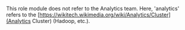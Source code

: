 This role module does not refer to the Analytics team.  Here, 'analytics' refers to the [https://wikitech.wikimedia.org/wiki/Analytics/Cluster](Analytics Cluster) (Hadoop, etc.).

